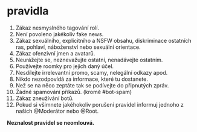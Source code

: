 # pravidla

1. Zákaz nesmyslného tagování rolí. 
2. Není povoleno jakékoliv fake news.
3. Zákaz sexuálního, explicitního a NSFW obsahu, diskriminace ostatních ras, pohlaví, náboženství nebo sexuální orientace.
4. Zákaz ofenzivní jmen a avatarů.
5. Neurážejte se, neznevažujte ostatní, nenadávejte ostatním.
7. Používejte roomky pro jejich daný účel. 
8. Nesdílejte irrelevantní promo, scamy, nelegální odkazy apod. 
9. Nikdo nezodpovídá za informace, které tu dostanete.
10. Než se na něco zeptáte tak se podívejte do připnutých zpráv.
11. Žádné spamování příkazů. (kromě #bot-spam) 
12. Zákaz zneužívání botů.
13. Pokud si všimnete jakéhokoliv porušení pravidel informuj jednoho z našich @Moderátor nebo @Root.

**Neznalost pravidel se neomlouvá.**
